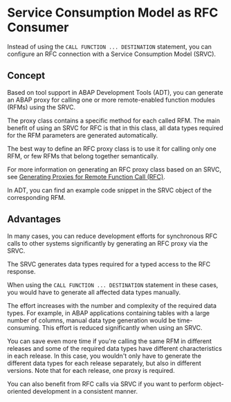 <!-- loioa69e99c457a54ff881adcff843eea950 -->

# Service Consumption Model as RFC Consumer

Instead of using the `CALL FUNCTION ... DESTINATION` statement, you can configure an RFC connection with a Service Consumption Model \(SRVC\).



<a name="loioa69e99c457a54ff881adcff843eea950__section_byf_hlz_qsb"/>

## Concept

Based on tool support in ABAP Development Tools \(ADT\), you can generate an ABAP proxy for calling one or more remote-enabled function modules \(RFMs\) using the SRVC.

The proxy class contains a specific method for each called RFM. The main benefit of using an SRVC for RFC is that in this class, all data types required for the RFM parameters are generated automatically.

The best way to define an RFC proxy class is to use it for calling only one RFM, or few RFMs that belong together semantically.

For more information on generating an RFC proxy class based on an SRVC, see [Generating Proxies for Remote Function Call \(RFC\)](https://help.sap.com/docs/BTP/5371047f1273405bb46725a417f95433/32812d950d3848359ce391dae477f201.html?version=Cloud).

In ADT, you can find an example code snippet in the SRVC object of the corresponding RFM.



<a name="loioa69e99c457a54ff881adcff843eea950__section_mlp_xlz_qsb"/>

## Advantages

In many cases, you can reduce development efforts for synchronous RFC calls to other systems significantly by generating an RFC proxy via the SRVC.

The SRVC generates data types required for a typed access to the RFC response.

When using the `CALL FUNCTION ... DESTINATION` statement in these cases, you would have to generate all affected data types manually.

The effort increases with the number and complexity of the required data types. For example, in ABAP applications containing tables with a large number of columns, manual data type generation would be time-consuming. This effort is reduced significantly when using an SRVC.

You can save even more time if you're calling the same RFM in different releases and some of the required data types have different characteristics in each release. In this case, you wouldn't only have to generate the different data types for each release separately, but also in different versions. Note that for each release, one proxy is required.

You can also benefit from RFC calls via SRVC if you want to perform object-oriented development in a consistent manner.

